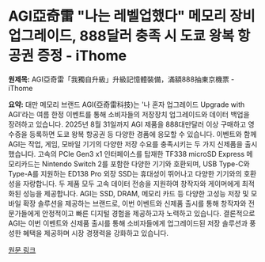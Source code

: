 # AGI亞奇雷 "나는 레벨업했다" 메모리 장비 업그레이드, 888달러 충족 시 도쿄 왕복 항공권 증정 - iThome

**원제목:** AGI亞奇雷「我獨自升級」升級記憶體裝備，滿額888抽東京機票 - iThome

**요약:** 대만 메모리 브랜드 AGI(亞奇雷科技)는  '나 혼자 업그레이드 Upgrade with AGI'라는 여름 한정 이벤트를 통해 소비자들의 저장장치 업그레이드와 데이터 백업을 장려하고 있습니다. 2025년 8월 31일까지 AGI 제품을 888대만달러 이상 구매하고 영수증을 등록하면 도쿄 왕복 항공권 등 다양한 경품에 응모할 수 있습니다.  이벤트와 함께 AGI는 작업, 게임, 모바일 기기의 다양한 저장 수요를 충족시키는 두 가지 신제품을 출시했습니다.  고속의 PCIe Gen3 x1 인터페이스를 탑재한 TF338 microSD Express 메모리카드는 Nintendo Switch 2를 포함한 다양한 기기와 호환되며,  USB Type-C와 Type-A를 지원하는 ED138 Pro 외장 SSD는 휴대성이 뛰어나고 다양한 기기와의 호환성을 자랑합니다.  두 제품 모두 고속 데이터 전송을 지원하여 창작자와 게이머에게 최적화된 성능을 제공합니다.  AGI는 SSD, DRAM, 메모리 카드 등 다양한 고성능 저장 및 모바일 확장 솔루션을 제공하는 브랜드로,  이번 이벤트와 신제품 출시를 통해 창작자와 전문가들에게 안정적이고 빠른 디지털 경험을 제공하고자 노력하고 있습니다.  결론적으로 AGI는 이번 이벤트와 신제품 출시를 통해 소비자들에게 업그레이드된 저장 솔루션과 풍성한 혜택을 제공하며 시장 경쟁력을 강화하고 있습니다.

[원문 링크](https://www.ithome.com.tw/pr/170205)
